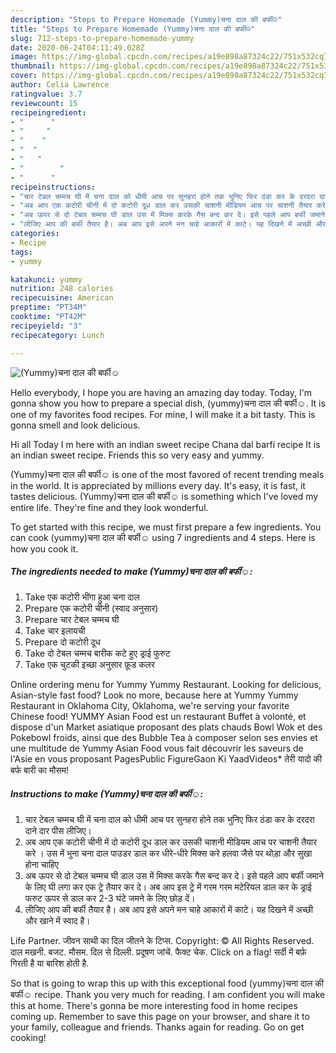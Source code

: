 ```yaml
---
description: "Steps to Prepare Homemade (Yummy)चना दाल की बर्फी☺"
title: "Steps to Prepare Homemade (Yummy)चना दाल की बर्फी☺"
slug: 712-steps-to-prepare-homemade-yummy
date: 2020-06-24T04:11:49.028Z
image: https://img-global.cpcdn.com/recipes/a19e898a87324c22/751x532cq70/yummyचना-दाल-की-बर्फी☺-recipe-main-photo.jpg
thumbnail: https://img-global.cpcdn.com/recipes/a19e898a87324c22/751x532cq70/yummyचना-दाल-की-बर्फी☺-recipe-main-photo.jpg
cover: https://img-global.cpcdn.com/recipes/a19e898a87324c22/751x532cq70/yummyचना-दाल-की-बर्फी☺-recipe-main-photo.jpg
author: Celia Lawrence
ratingvalue: 3.7
reviewcount: 15
recipeingredient:
- "      "
- "     "
- "    "
- "  "
- "   "
- "        "
- "      "
recipeinstructions:
- "चार टेबल चम्मच घी में चना दाल को धीमी आच पर सुनहरा होने तक भुनिए फिर ठंडा कर के दरदरा दाने दार पीस लीजिए।"
- "अब आप एक कटोरी चीनी में दो कटोरी दूध डाल कर उसकी चाशनी मीडियम आच पर चाशनी तैयार करे । उस में भुना चना दाल पाउडर डाल कर धीरे-धीरे मिक्स करे हलवा जैसे पर थोड़ा और सुखा होना चाहिए"
- "अब ऊपर से दो टेबल चम्मच घी डाल उस में मिक्स करके गैस बन्द कर दे। इसे पहले आप बर्फी जमाने के लिए घी लगा कर एक ट्रे तैयार कर दे। अब आप इस ट्रे में गरम गरम मटेरियल डाल कर के ड्राई फरुट ऊपर से डाल कर 2-3 घंटे जमने के लिए छोड़ दें।"
- "लीजिए आप की बर्फी तैयार है। अब आप इसे अपने मन चाहे आकारों में काटे। यह दिखने में अच्छी और खाने में स्वाद है।"
categories:
- Recipe
tags:
- yummy

katakunci: yummy 
nutrition: 248 calories
recipecuisine: American
preptime: "PT34M"
cooktime: "PT42M"
recipeyield: "3"
recipecategory: Lunch

---
```



![(Yummy)चना दाल की बर्फी☺](https://img-global.cpcdn.com/recipes/a19e898a87324c22/751x532cq70/yummyचना-दाल-की-बर्फी☺-recipe-main-photo.jpg)

Hello everybody, I hope you are having an amazing day today. Today, I'm gonna show you how to prepare a special dish, (yummy)चना दाल की बर्फी☺. It is one of my favorites food recipes. For mine, I will make it a bit tasty. This is gonna smell and look delicious.

Hi all Today I m here with an indian sweet recipe Chana dal barfi recipe It is an indian sweet recipe. Friends this so very easy and yummy.

(Yummy)चना दाल की बर्फी☺ is one of the most favored of recent trending meals in the world. It is appreciated by millions every day. It's easy, it is fast, it tastes delicious. (Yummy)चना दाल की बर्फी☺ is something which I've loved my entire life. They're fine and they look wonderful.


To get started with this recipe, we must first prepare a few ingredients. You can cook (yummy)चना दाल की बर्फी☺ using 7 ingredients and 4 steps. Here is how you cook it.

<!--inarticleads1-->

##### The ingredients needed to make (Yummy)चना दाल की बर्फी☺:

1. Take  एक कटोरी भींगा हुआ चना दाल
1. Prepare  एक कटोरी चीनी (स्वाद अनुसार)
1. Prepare  चार टेबल चम्मच घी
1. Take  चार इलायची
1. Prepare  दो कटोरी दूध
1. Take  दो टेबल चम्मच बारीक कटे हुए ड्राई फुरुट
1. Take  एक चुटकी इच्छा अनुसार फ़ूड कलर


Online ordering menu for Yummy Yummy Restaurant. Looking for delicious, Asian-style fast food? Look no more, because here at Yummy Yummy Restaurant in Oklahoma City, Oklahoma, we&#39;re serving your favorite Chinese food! YUMMY Asian Food est un restaurant Buffet à volonté, et dispose d&#39;un Market asiatique proposant des plats chauds Bowl Wok et des Pokebowl froids, ainsi que des Bubble Tea à composer selon ses envies et une multitude de Yummy Asian Food vous fait découvrir les saveurs de l&#39;Asie en vous proposant  PagesPublic FigureGaon Ki YaadVideos* तेरी यादो की बर्फ बारी का मौसम! 

<!--inarticleads2-->

##### Instructions to make (Yummy)चना दाल की बर्फी☺:

1. चार टेबल चम्मच घी में चना दाल को धीमी आच पर सुनहरा होने तक भुनिए फिर ठंडा कर के दरदरा दाने दार पीस लीजिए।
1. अब आप एक कटोरी चीनी में दो कटोरी दूध डाल कर उसकी चाशनी मीडियम आच पर चाशनी तैयार करे । उस में भुना चना दाल पाउडर डाल कर धीरे-धीरे मिक्स करे हलवा जैसे पर थोड़ा और सुखा होना चाहिए
1. अब ऊपर से दो टेबल चम्मच घी डाल उस में मिक्स करके गैस बन्द कर दे। इसे पहले आप बर्फी जमाने के लिए घी लगा कर एक ट्रे तैयार कर दे। अब आप इस ट्रे में गरम गरम मटेरियल डाल कर के ड्राई फरुट ऊपर से डाल कर 2-3 घंटे जमने के लिए छोड़ दें।
1. लीजिए आप की बर्फी तैयार है। अब आप इसे अपने मन चाहे आकारों में काटे। यह दिखने में अच्छी और खाने में स्वाद है।


Life Partner. जीवन साथी का दिल जीतने के टिप्स. Copyright: © All Rights Reserved. दाल मखनी. बजट. मौसम. दिल से दिल्ली. प्रदूषण जांचें. फैक्‍ट चेक. Click on a flag! सर्दी में बर्फ़ गिरती है या बारिश होती है. 

So that is going to wrap this up with this exceptional food (yummy)चना दाल की बर्फी☺ recipe. Thank you very much for reading. I am confident you will make this at home. There's gonna be more interesting food in home recipes coming up. Remember to save this page on your browser, and share it to your family, colleague and friends. Thanks again for reading. Go on get cooking!
